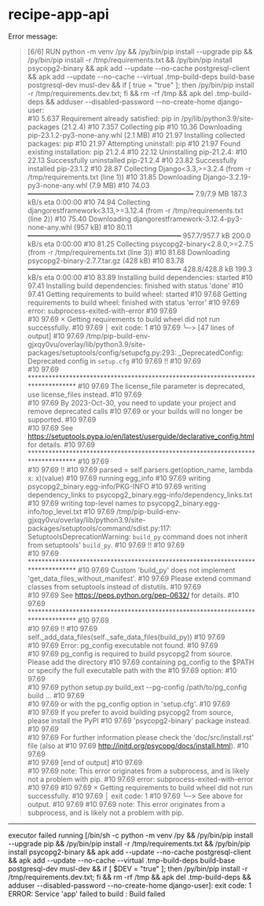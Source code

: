 # recipe-app-api

Error message: 
                       
 > [6/6] RUN python -m venv /py &&     /py/bin/pip install --upgrade pip &&     /py/bin/pip install -r /tmp/requirements.txt &&     /py/bin/pip install psycopg2-binary &&    apk add --update --no-cache postgresql-client &&     apk add --update --no-cache --virtual .tmp-build-deps        build-base postgresql-dev musl-dev &&    if [ true = "true" ];         then /py/bin/pip install -r /tmp/requirements.dev.txt;     fi &&     rm -rf /tmp &&     apk del .tmp-build-deps &&     adduser         --disabled-password         --no-create-home         django-user:                                                                                                                              
#10 5.637 Requirement already satisfied: pip in /py/lib/python3.9/site-packages (21.2.4)
#10 7.357 Collecting pip
#10 10.36   Downloading pip-23.1.2-py3-none-any.whl (2.1 MB)
#10 21.97 Installing collected packages: pip
#10 21.97   Attempting uninstall: pip
#10 21.97     Found existing installation: pip 21.2.4
#10 22.12     Uninstalling pip-21.2.4:
#10 22.13       Successfully uninstalled pip-21.2.4
#10 23.82 Successfully installed pip-23.1.2
#10 28.87 Collecting Django<3.3,>=3.2.4 (from -r /tmp/requirements.txt (line 1))
#10 31.85   Downloading Django-3.2.19-py3-none-any.whl (7.9 MB)
#10 74.03      ━━━━━━━━━━━━━━━━━━━━━━━━━━━━━━━━━━━━━━━━ 7.9/7.9 MB 187.3 kB/s eta 0:00:00
#10 74.94 Collecting djangorestframework<3.13,>=3.12.4 (from -r /tmp/requirements.txt (line 2))
#10 75.40   Downloading djangorestframework-3.12.4-py3-none-any.whl (957 kB)
#10 80.11      ━━━━━━━━━━━━━━━━━━━━━━━━━━━━━━━━━━━━━ 957.7/957.7 kB 200.0 kB/s eta 0:00:00
#10 81.25 Collecting psycopg2-binary<2.8.0,>=2.7.5 (from -r /tmp/requirements.txt (line 3))
#10 81.68   Downloading psycopg2-binary-2.7.7.tar.gz (428 kB)
#10 83.78      ━━━━━━━━━━━━━━━━━━━━━━━━━━━━━━━━━━━━━ 428.8/428.8 kB 199.3 kB/s eta 0:00:00
#10 83.89   Installing build dependencies: started
#10 97.41   Installing build dependencies: finished with status 'done'
#10 97.41   Getting requirements to build wheel: started
#10 97.68   Getting requirements to build wheel: finished with status 'error'
#10 97.69   error: subprocess-exited-with-error
#10 97.69   
#10 97.69   × Getting requirements to build wheel did not run successfully.
#10 97.69   │ exit code: 1
#10 97.69   ╰─> [47 lines of output]
#10 97.69       /tmp/pip-build-env-gjxqy0vu/overlay/lib/python3.9/site-packages/setuptools/config/setupcfg.py:293: _DeprecatedConfig: Deprecated config in `setup.cfg`
#10 97.69       !!
#10 97.69       
#10 97.69               ********************************************************************************
#10 97.69               The license_file parameter is deprecated, use license_files instead.
#10 97.69       
#10 97.69               By 2023-Oct-30, you need to update your project and remove deprecated calls
#10 97.69               or your builds will no longer be supported.
#10 97.69       
#10 97.69               See https://setuptools.pypa.io/en/latest/userguide/declarative_config.html for details.
#10 97.69               ********************************************************************************
#10 97.69       
#10 97.69       !!
#10 97.69         parsed = self.parsers.get(option_name, lambda x: x)(value)
#10 97.69       running egg_info
#10 97.69       writing psycopg2_binary.egg-info/PKG-INFO
#10 97.69       writing dependency_links to psycopg2_binary.egg-info/dependency_links.txt
#10 97.69       writing top-level names to psycopg2_binary.egg-info/top_level.txt
#10 97.69       /tmp/pip-build-env-gjxqy0vu/overlay/lib/python3.9/site-packages/setuptools/command/sdist.py:117: SetuptoolsDeprecationWarning: `build_py` command does not inherit from setuptools' `build_py`.
#10 97.69       !!
#10 97.69       
#10 97.69               ********************************************************************************
#10 97.69               Custom 'build_py' does not implement 'get_data_files_without_manifest'.
#10 97.69               Please extend command classes from setuptools instead of distutils.
#10 97.69       
#10 97.69               See https://peps.python.org/pep-0632/ for details.
#10 97.69               ********************************************************************************
#10 97.69       
#10 97.69       !!
#10 97.69         self._add_data_files(self._safe_data_files(build_py))
#10 97.69       
#10 97.69       Error: pg_config executable not found.
#10 97.69       
#10 97.69       pg_config is required to build psycopg2 from source.  Please add the directory
#10 97.69       containing pg_config to the $PATH or specify the full executable path with the
#10 97.69       option:
#10 97.69       
#10 97.69           python setup.py build_ext --pg-config /path/to/pg_config build ...
#10 97.69       
#10 97.69       or with the pg_config option in 'setup.cfg'.
#10 97.69       
#10 97.69       If you prefer to avoid building psycopg2 from source, please install the PyPI
#10 97.69       'psycopg2-binary' package instead.
#10 97.69       
#10 97.69       For further information please check the 'doc/src/install.rst' file (also at
#10 97.69       <http://initd.org/psycopg/docs/install.html>).
#10 97.69       
#10 97.69       [end of output]
#10 97.69   
#10 97.69   note: This error originates from a subprocess, and is likely not a problem with pip.
#10 97.69 error: subprocess-exited-with-error
#10 97.69 
#10 97.69 × Getting requirements to build wheel did not run successfully.
#10 97.69 │ exit code: 1
#10 97.69 ╰─> See above for output.
#10 97.69 
#10 97.69 note: This error originates from a subprocess, and is likely not a problem with pip.
------
executor failed running [/bin/sh -c python -m venv /py &&     /py/bin/pip install --upgrade pip &&     /py/bin/pip install -r /tmp/requirements.txt &&     /py/bin/pip install psycopg2-binary &&    apk add --update --no-cache postgresql-client &&     apk add --update --no-cache --virtual .tmp-build-deps        build-base postgresql-dev musl-dev &&    if [ $DEV = "true" ];         then /py/bin/pip install -r /tmp/requirements.dev.txt;     fi &&     rm -rf /tmp &&     apk del .tmp-build-deps &&     adduser         --disabled-password         --no-create-home         django-user]: exit code: 1
ERROR: Service 'app' failed to build : Build failed
